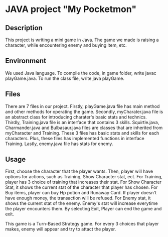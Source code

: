 # JAVA project "My Pocketmon"
## Description
This project is writing a mini game in Java. The game we made is raising a character, while encountering enemy and buying item, etc.


## Environment
We used Java language.
To compile the code, in game folder, write javac playGame.java.
To run the class file, write java playGame.


## Files 
There are 7 files in our project.
Firstly, playGame.java file has main method and other methods for operating the game.
Secondly, myCharater.java file is an abstract class for introducing charater's basic stats and technics. 
Thirdly, Training.java file is an interface that contains 3 skills.
Squirtle.java, Charmander.java and Bulbasaur.java files are classes that are inherited from myCharacter and Training. 
These 3 files has basic stats and skills for each characters. Plus, these files has implemented functions in interface Training.
Lastly, enemy.java file has stats for enemy.


## Usage
First, choose the character that the player wants.
Then, player will have options for actions, such as Training, Show Character stat, ect.
For Training, player has 3 choice of training that increases their stat.
For Show Character Stat, it shows the current stat of the character that player has chosen.
For Buy items, player can buy Hp potion and Runaway Card. If player doesn't have enough money, the transaction will be refused.
For Enemy stat, it shows the current stat of the enemy. Enemy's stat will increase everytime the player encounters them.
By selecting Exit, Player can end the game and exit.

This game is a Turn-Based Strategy game. For every 3 choices that player makes, enemy will appear and try to attact the player.

